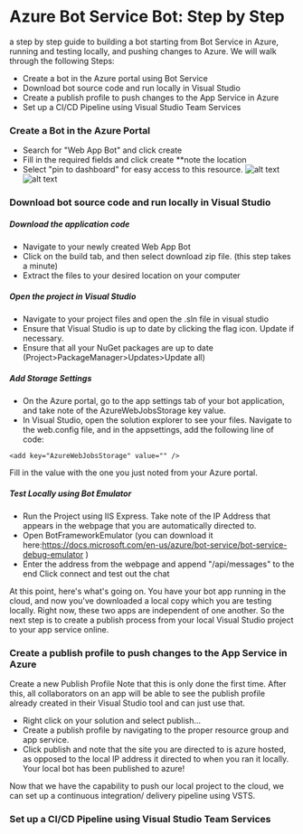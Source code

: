 # Azure Bot Service Bot: Step by Step
a step by step guide to building a bot starting from Bot Service in Azure, running and testing locally, and pushing changes to Azure. We will walk through the following Steps: 
- Create a bot in the Azure portal using Bot Service 
- Download bot source code and run locally in Visual Studio 
- Create a publish profile to push changes to the App Service in Azure 
- Set up a CI/CD Pipeline using Visual Studio Team Services

### Create a Bot in the Azure Portal 
- Search for "Web App Bot" and click create
- Fill in the required fields and click create **note the location
- Select "pin to dashboard" for easy access to this resource. 
![alt text](https://raw.githubusercontent/samuma/stepbystepbot/master/images/1.png)
![alt text](https://raw.githubusercontent/samuma/stepbystepbot/master/images/2.png)

### Download bot source code and run locally in Visual Studio 
##### Download the application code 
- Navigate to your newly created Web App Bot 
- Click on the build tab, and then select download zip file. (this step takes a minute) 
- Extract the files to your desired location on your computer
##### Open the project in Visual Studio 
- Navigate to your project files and open the .sln file in visual studio
- Ensure that Visual Studio is up to date by clicking the flag icon. Update if necessary. 
- Ensure that all your NuGet packages are up to date (Project>PackageManager>Updates>Update all) 
##### Add Storage Settings
- On the Azure portal, go to the app settings tab of your bot application, and take note of the AzureWebJobsStorage key value. 
- In Visual Studio, open the solution explorer to see your files. Navigate to the web.config file, and in the appsettings, add the following line of code: 
```
<add key="AzureWebJobsStorage" value="" />
```
Fill in the value with the one you just noted from your Azure portal. 
##### Test Locally using Bot Emulator
- Run the Project using IIS Express. Take note of the IP Address that appears in the webpage that you are automatically directed to. 
- Open BotFrameworkEmulator (you can download it here:https://docs.microsoft.com/en-us/azure/bot-service/bot-service-debug-emulator ) 
- Enter the address from the webpage and append "/api/messages" to the end
Click connect and test out the chat 

At this point, here's what's going on. You have your bot app running in the cloud, and now you've downloaded a local copy which you are testing locally. Right now, these two apps are independent of one another.
So the next step is to create a publish process from your local Visual Studio project to your app service online. 

### Create a publish profile to push changes to the App Service in Azure
Create a new Publish Profile
Note that this is only done the first time. After this, all collaborators on an app will be able to see the publish profile already created in their Visual Studio tool and can just use that. 
- Right click on your solution and select publish…
- Create a publish profile by navigating to the proper resource group and app service. 
- Click publish and note that the site you are directed to is azure hosted, as opposed to the local IP address it directed to when you ran it locally. Your local bot has been published to azure! 

Now that we have the capability to push our local project to the cloud, we can set up a continuous integration/ delivery pipeline using VSTS. 

### Set up a CI/CD Pipeline using Visual Studio Team Services
